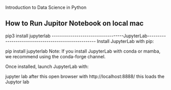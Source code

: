 Introduction to Data Science in Python

How to Run Jupitor Notebook on local mac
------------------------------------------
pip3 install jupyterlab
-----------------------------------JupyterLab-----------------------------------------------------
Install JupyterLab with pip:

pip install jupyterlab
Note: If you install JupyterLab with conda or mamba, we recommend using the conda-forge channel.

Once installed, launch JupyterLab with:

jupyter lab
after this open browser with
http://localhost:8888/ this loads the Jupytor lab
